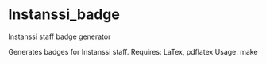 # Instanssi_badge
Instanssi staff badge generator

Generates badges for Instanssi staff.
Requires: LaTex, pdflatex
Usage: make
